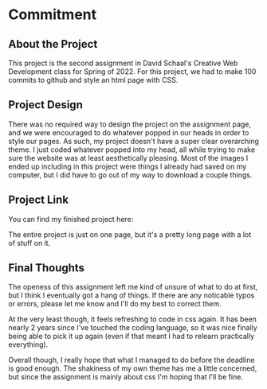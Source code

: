 # Commitment

## About the Project

This project is the second assignment in David Schaal's Creative Web Development class for Spring of 2022. For this project, we had to make 100 commits to github and style an html page with CSS.

## Project Design

There was no required way to design the project on the assignment page, and we were encouraged to do whatever popped in our heads in order to style our pages. As such, my project doesn't have a super clear overarching theme. I just coded whatever popped into my head, all while trying to make sure the website was at least aesthetically pleasing. Most of the images I ended up including in this project were things I already had saved on my computer, but I did have to go out of my way to download a couple things.

## Project Link

You can find my finished project here:

The entire project is just on one page, but it's a pretty long page with a lot of stuff on it.

## Final Thoughts

The openess of this assignment left me kind of unsure of what to do at first, but I think I eventually got a hang of things. If there are any noticable typos or errors, please let me know and I'll do my best to correct them.

At the very least though, it feels refreshing to code in css again. It has been nearly 2 years since I've touched the coding language, so it was nice finally being able to pick it up again (even if that meant I had to relearn practically everything).

Overall though, I really hope that what I managed to do before the deadline is good enough. The shakiness of my own theme has me a little concerned, but since the assignment is mainly about css I'm hoping that I'll be fine.
